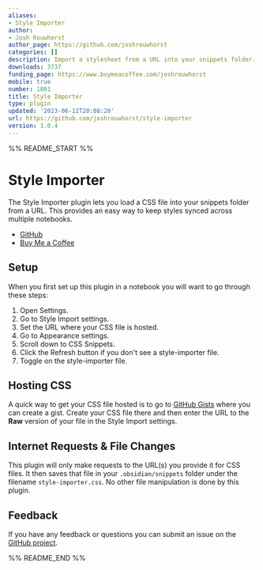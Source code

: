 ```yaml
---
aliases:
- Style Importer
author:
- Josh Rouwhorst
author_page: https://github.com/joshrouwhorst
categories: []
description: Import a stylesheet from a URL into your snippets folder.
downloads: 3737
funding_page: https://www.buymeacoffee.com/joshrouwhorst
mobile: true
number: 1001
title: Style Importer
type: plugin
updated: '2023-06-12T20:08:20'
url: https://github.com/joshrouwhorst/style-importer
version: 1.0.4
---
```


%% README_START %%

# Style Importer

The Style Importer plugin lets you load a CSS file into your snippets folder from a URL. This provides an easy way to keep styles synced across multiple notebooks.

- [GitHub](https://github.com/joshrouwhorst/style-importer)
- [Buy Me a Coffee](https://buymeacoffee.com/joshrouwhorst)

## Setup

When you first set up this plugin in a notebook you will want to go through these steps:

1. Open Settings.
2. Go to Style Import settings.
3. Set the URL where your CSS file is hosted.
4. Go to Appearance settings.
5. Scroll down to CSS Snippets.
6. Click the Refresh button if you don't see a style-importer file.
7. Toggle on the style-importer file.

## Hosting CSS

A quick way to get your CSS file hosted is to go to [GitHub Gists](https://gist.github.com) where you can create a gist. Create your CSS file there and then enter the URL to the **Raw** version of your file in the Style Import settings.

## Internet Requests & File Changes

This plugin will only make requests to the URL(s) you provide it for CSS files. It then saves that file in your `.obsidian/snippets` folder under the filename `style-importer.css`. No other file manipulation is done by this plugin.

## Feedback
If you have any feedback or questions you can submit an issue on the [GitHub project](https://github.com/joshrouwhorst/style-importer/issues).


%% README_END %%